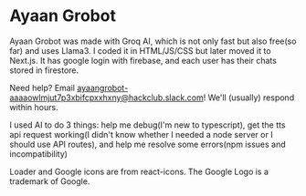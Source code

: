 # Ayaan Grobot 

Ayaan Grobot was made with Groq AI, which is not only fast but also free(so far) and uses Llama3. I coded it in HTML/JS/CSS but later moved it to Next.js. It has google login with firebase, and each user has their chats stored in firestore.

Need help? Email [ayaangrobot-aaaaowlmjut7p3xbifcpxxhxny@hackclub.slack.com](mailto:ayaangrobot-aaaaowlmjut7p3xbifcpxxhxny@hackclub.slack.com)! We'll (usually) respond within hours.

I used AI to do 3 things: help me debug(I'm new to typescript), get the tts api request working(I didn't know whether I needed a node server or I should use API routes), and help me resolve some errors(npm issues and incompatibility)

Loader and Google icons are from react-icons. The Google Logo is a trademark of Google. 
